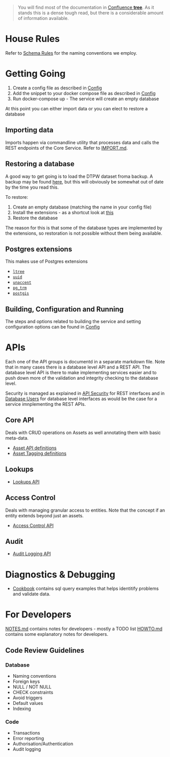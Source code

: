 
> You will find most of the documentation in [Confluence **tree**](https://imqssoftware.atlassian.net/wiki/x/IwAhVw).  As it stands this is a dense tough read, but there is a considerable amount of information available.


House Rules
===========

Refer to [Schema Rules](schemaRules.md) for the naming conventions we employ.


Getting Going
=============

1. Create a config file as described in [Config](Service/CONFIG.md)
2. Add the snippet to your docker compose file as described in [Config](Service/CONFIG.md)
3. Run docker-compose up - The service will create an empty database

At this point you can either import data or you can elect to restore a database

Importing data
--------------

Imports happen via commandline utility that processes data and calls the REST endpoints of the Core Service.
Refer to [IMPORT.md](IMPORT.md).


Restoring a database
--------------------

A good way to get going is to load the DTPW dataset froma backup.  A backup may be found [here](TBD), but this will obviously be somewhat out of date by the time you read this.

To restore:
1. Create an empty database (matching the name in your config file)
2. Install the extensions - as a shortcut look at [this](Service/src/main/resources/public/00_init.sql)
3. Restore the database

The reason for this is that some of the database types are implemented by the extensions, so restoration is not possible without them being available.



Postgres extensions
-------------------

This makes use of Postgres extensions

* [`ltree`]( https://www.postgresql.org/docs/10/ltree.htmlextension)
* [`uuid`](https://www.postgresql.org/docs/10/uuid-ossp.html)
* [`unaccent`](https://www.postgresql.org/docs/10/unaccent.html)
* [`pg_trm`](https://www.postgresql.org/docs/12/pgtrgm.html)
* [`postgis`](https://postgis.net/install)


Building, Configuration and Running
-----------------------------------

The steps and options related to building the service and setting configuration options can be found in [Config](Service/CONFIG.md)

APIs
====

Each one of the API groups is documentd in a separate markdown file. Note that in many cases there is a database level API and a REST API.  The database level API is there to make implementing services easier and to push down
more of the validation and integrity checking to the database level.

Security is managed as explained in [API Security](APISecurity.md) for REST interfaces and in [Database Users](DatabaseUsers.md) for database level interfaces as would be the case for a service imnplementing the REST APIs.


Core API
--------

Deals with CRUD operations on Assets as well annotating them with basic meta-data.

* [Asset API definitions](API/Assets.md) 
* [Asset Tagging definitions](API/Tagging.md)

Lookups
---------

* [Lookups API](API/Lookups.md)


Access Control
--------------

Deals with managing granular access to entities. Note that the concept if an entity extends beyond just an assets.

* [Access Control API](API/AccessControl.md)

Audit
-------

* [Audit Logging API](API/Audit.md)


Diagnostics & Debugging
========================

* [Cookbook](Service/COOKBOOK.md) contains sql query examples that helps identitify problems and validate data.



For Developers
==============

[NOTES.md](NOTES.md) contains notes for developers - mostly a TODO list
[HOWTO.md](HOWTO.md) contains some explanatory notes for developers.

Code Review Guidelines
----------------------

### Database ###


* Naming conventions
* Foreign keys
* NULL / NOT NULL
* CHECK constraints
* Avoid triggers
* Default values
* Indexing

### Code ###

* Transactions
* Error reporting
* Authorisation/Authentication
* Audit logging

